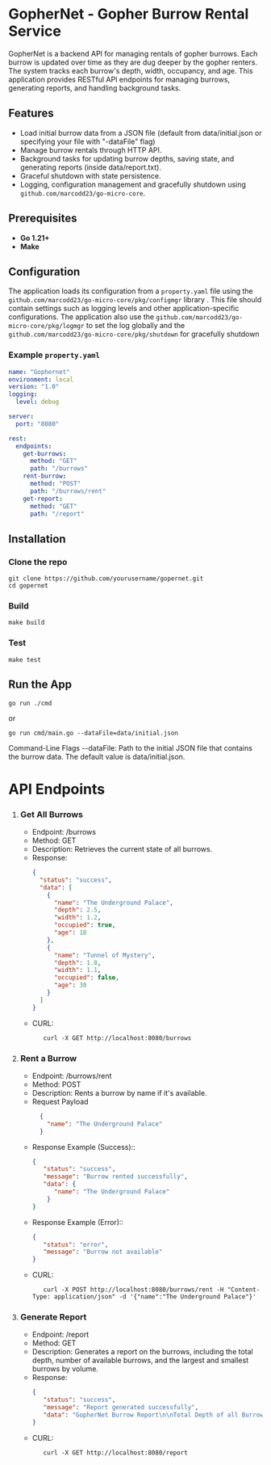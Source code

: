 # GopherNet - Gopher Burrow Rental Service

GopherNet is a backend API for managing rentals of gopher burrows. Each burrow is updated over time as they are dug deeper by the gopher renters. The system tracks each burrow's depth, width, occupancy, and age. This application provides RESTful API endpoints for managing burrows, generating reports, and handling background tasks.

## Features

- Load initial burrow data from a JSON file (default from data/initial.json or specifying your file with "-dataFile" flag)
- Manage burrow rentals through HTTP API.
- Background tasks for updating burrow depths, saving state, and generating reports (inside data/report.txt).
- Graceful shutdown with state persistence.
- Logging, configuration management and gracefully shutdown using `github.com/marcodd23/go-micro-core`.

## Prerequisites

- **Go 1.21+**
- **Make**

## Configuration

The application loads its configuration from a `property.yaml` file using the `github.com/marcodd23/go-micro-core/pkg/configmgr` library . This file should contain settings such as logging levels and other application-specific configurations.
The application also use the `github.com/marcodd23/go-micro-core/pkg/logmgr` to set the log globally and the `github.com/marcodd23/go-micro-core/pkg/shutdown` for gracefully shutdown

### Example `property.yaml`

```yaml
name: "Gophernet"
environment: local
version: "1.0"
logging:
  level: debug

server:
  port: "8080"

rest:
  endpoints:
    get-burrows:
      method: "GET"
      path: "/burrows"
    rent-burrow:
      method: "POST"
      path: "/burrows/rent"
    get-report:
      method: "GET"
      path: "/report"
```

## Installation

### Clone the repo
```shell
git clone https://github.com/yourusername/gopernet.git
cd gopernet
```

### Build
```shell
make build
```

### Test
```shell
make test
```

## Run the App

```shell
go run ./cmd
```
or
```shell
go run cmd/main.go --dataFile=data/initial.json
```

Command-Line Flags
--dataFile: Path to the initial JSON file that contains the burrow data. The default value is data/initial.json.


# API Endpoints
1. ### Get All Burrows
   - Endpoint: /burrows
   - Method: GET 
   - Description: Retrieves the current state of all burrows.
   - Response:
      ```json
      {
        "status": "success",
        "data": [
          {
            "name": "The Underground Palace",
            "depth": 2.5,
            "width": 1.2,
            "occupied": true,
            "age": 10
          },
          {
            "name": "Tunnel of Mystery",
            "depth": 1.8,
            "width": 1.1,
            "occupied": false,
            "age": 30
          }
        ]
      }
     ```
   - CURL:
     ```shell
        curl -X GET http://localhost:8080/burrows
      ```

2. ### Rent a Burrow
    - Endpoint: /burrows/rent
    - Method: POST
    - Description:  Rents a burrow by name if it's available.
    - Request Payload
      ```json
        {
          "name": "The Underground Palace"
        }
      ```
    - Response Example (Success)::
       ```json
       {
          "status": "success",
          "message": "Burrow rented successfully",
          "data": {
             "name": "The Underground Palace"
           }
       }
      ```
    - Response Example (Error)::
       ```json
       {
          "status": "error",
          "message": "Burrow not available"
       }
      ```
   - CURL:
     ```shell
        curl -X POST http://localhost:8080/burrows/rent -H "Content-Type: application/json" -d '{"name":"The Underground Palace"}'
      ```

3. ### Generate Report
    - Endpoint: /report
    - Method: GET
    - Description: Generates a report on the burrows, including the total depth, number of available burrows, and the largest and smallest burrows by volume.
    - Response:
       ```json
      {
          "status": "success",
          "message": "Report generated successfully",
          "data": "GopherNet Burrow Report\n\nTotal Depth of all Burrows: 9.93 meters\nNumber of Available Burrows: 1\nLargest Burrow by Volume: The Molehole (4.28 cubic meters)\nSmallest Burrow by Volume: Surface Level Statis (0.01 cubic meters)\n"
      }
      ```
    - CURL:
      ```shell
         curl -X GET http://localhost:8080/report
       ```